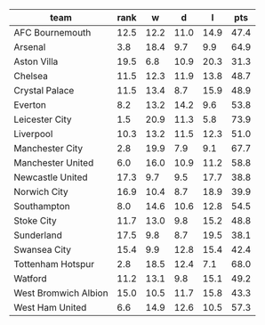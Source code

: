 |         team         | rank |  w   |  d   |  l   | pts  |
|----------------------|------|------|------|------|------|
| AFC Bournemouth      | 12.5 | 12.2 | 11.0 | 14.9 | 47.4|
| Arsenal              |  3.8 | 18.4 |  9.7 |  9.9 | 64.9|
| Aston Villa          | 19.5 |  6.8 | 10.9 | 20.3 | 31.3|
| Chelsea              | 11.5 | 12.3 | 11.9 | 13.8 | 48.7|
| Crystal Palace       | 11.5 | 13.4 |  8.7 | 15.9 | 48.9|
| Everton              |  8.2 | 13.2 | 14.2 |  9.6 | 53.8|
| Leicester City       |  1.5 | 20.9 | 11.3 |  5.8 | 73.9|
| Liverpool            | 10.3 | 13.2 | 11.5 | 12.3 | 51.0|
| Manchester City      |  2.8 | 19.9 |  7.9 |  9.1 | 67.7|
| Manchester United    |  6.0 | 16.0 | 10.9 | 11.2 | 58.8|
| Newcastle United     | 17.3 |  9.7 |  9.5 | 17.7 | 38.8|
| Norwich City         | 16.9 | 10.4 |  8.7 | 18.9 | 39.9|
| Southampton          |  8.0 | 14.6 | 10.6 | 12.8 | 54.5|
| Stoke City           | 11.7 | 13.0 |  9.8 | 15.2 | 48.8|
| Sunderland           | 17.5 |  9.8 |  8.7 | 19.5 | 38.1|
| Swansea City         | 15.4 |  9.9 | 12.8 | 15.4 | 42.4|
| Tottenham Hotspur    |  2.8 | 18.5 | 12.4 |  7.1 | 68.0|
| Watford              | 11.2 | 13.1 |  9.8 | 15.1 | 49.2|
| West Bromwich Albion | 15.0 | 10.5 | 11.7 | 15.8 | 43.3|
| West Ham United      |  6.6 | 14.9 | 12.6 | 10.5 | 57.3|
